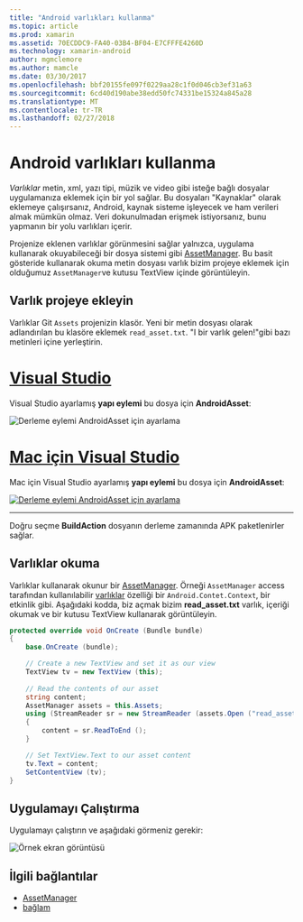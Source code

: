 ```yaml
---
title: "Android varlıkları kullanma"
ms.topic: article
ms.prod: xamarin
ms.assetid: 70ECDDC9-FA40-03B4-BF04-E7CFFFE4260D
ms.technology: xamarin-android
author: mgmclemore
ms.author: mamcle
ms.date: 03/30/2017
ms.openlocfilehash: bbf20155fe097f0229aa28c1f0d046cb3ef31a63
ms.sourcegitcommit: 6cd40d190abe38edd50fc74331be15324a845a28
ms.translationtype: MT
ms.contentlocale: tr-TR
ms.lasthandoff: 02/27/2018
---
```

# <a name="using-android-assets"></a>Android varlıkları kullanma

_Varlıklar_ metin, xml, yazı tipi, müzik ve video gibi isteğe bağlı dosyalar uygulamanıza eklemek için bir yol sağlar. Bu dosyaları "Kaynaklar" olarak eklemeye çalışırsanız, Android, kaynak sisteme işleyecek ve ham verileri almak mümkün olmaz. Veri dokunulmadan erişmek istiyorsanız, bunu yapmanın bir yolu varlıkları içerir.

Projenize eklenen varlıklar görünmesini sağlar yalnızca, uygulama kullanarak okuyabileceği bir dosya sistemi gibi [AssetManager](https://developer.xamarin.com/api/type/Android.Content.Res.AssetManager/).
Bu basit gösteride kullanarak okuma metin dosyası varlık bizim projeye eklemek için olduğumuz `AssetManager`ve kutusu TextView içinde görüntüleyin.

<a name="Add_Asset_to_Project" />

## <a name="add-asset-to-project"></a>Varlık projeye ekleyin

Varlıklar Git `Assets` projenizin klasör. Yeni bir metin dosyası olarak adlandırılan bu klasöre eklemek `read_asset.txt`. "I bir varlık gelen!"gibi bazı metinleri içine yerleştirin.

# <a name="visual-studiotabvswin"></a>[Visual Studio](#tab/vswin)

Visual Studio ayarlamış **yapı eylemi** bu dosya için **AndroidAsset**:

![Derleme eylemi AndroidAsset için ayarlama](android-assets-images/asset-properties-vs.png) 

# <a name="visual-studio-for-mactabvsmac"></a>[Mac için Visual Studio](#tab/vsmac)

Mac için Visual Studio ayarlamış **yapı eylemi** bu dosya için **AndroidAsset**:

[![Derleme eylemi AndroidAsset için ayarlama](android-assets-images/asset-properties-xs-sml.png)](android-assets-images/asset-properties-xs.png)

-----

Doğru seçme **BuildAction** dosyanın derleme zamanında APK paketlenirler sağlar.

<a name="Reading_Assets" />

## <a name="reading-assets"></a>Varlıklar okuma

Varlıklar kullanarak okunur bir [AssetManager](https://developer.xamarin.com/api/type/Android.Content.Res.AssetManager/). Örneği `AssetManager` access tarafından kullanılabilir [varlıklar](https://developer.xamarin.com/api/property/Android.Content.Context.Assets/) özelliği bir `Android.Contet.Context`, bir etkinlik gibi.
Aşağıdaki kodda, biz açmak bizim **read_asset.txt** varlık, içeriği okumak ve bir kutusu TextView kullanarak görüntüleyin.

```csharp
protected override void OnCreate (Bundle bundle)
{
    base.OnCreate (bundle);

    // Create a new TextView and set it as our view
    TextView tv = new TextView (this);
    
    // Read the contents of our asset
    string content;
    AssetManager assets = this.Assets;
    using (StreamReader sr = new StreamReader (assets.Open ("read_asset.txt")))
    {
        content = sr.ReadToEnd ();
    }

    // Set TextView.Text to our asset content
    tv.Text = content;
    SetContentView (tv);
}
```

<a name="Running_the_Application" />

## <a name="running-the-application"></a>Uygulamayı Çalıştırma

Uygulamayı çalıştırın ve aşağıdaki görmeniz gerekir:

![Örnek ekran görüntüsü](android-assets-images/screenshot.png)


## <a name="related-links"></a>İlgili bağlantılar

- [AssetManager](https://developer.xamarin.com/api/type/Android.Content.Res.AssetManager/)
- [bağlam](https://developer.xamarin.com/api/type/Android.Content.Context/)
